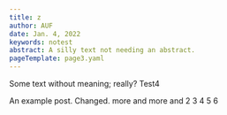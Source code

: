 ```yaml
---
title: z
author: AUF
date: Jan. 4, 2022
keywords: notest
abstract: A silly text not needing an abstract.
pageTemplate: page3.yaml
---
```


Some text without meaning; really? Test4



  An example post. Changed. more and more and 2 3 4 5 6
